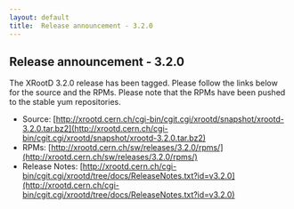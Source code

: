 ```yaml
---
layout: default
title:  Release announcement - 3.2.0
---
```


Release announcement - 3.2.0
----------------------------

The XRootD 3.2.0 release has been tagged. Please follow the links
below for the source and the RPMs. Please note that the RPMs have been pushed
to the stable yum repositories.

 * Source: [http://xrootd.cern.ch/cgi-bin/cgit.cgi/xrootd/snapshot/xrootd-3.2.0.tar.bz2](http://xrootd.cern.ch/cgi-bin/cgit.cgi/xrootd/snapshot/xrootd-3.2.0.tar.bz2)
 * RPMs: [http://xrootd.cern.ch/sw/releases/3.2.0/rpms/](http://xrootd.cern.ch/sw/releases/3.2.0/rpms/)
 * Release Notes: [http://xrootd.cern.ch/cgi-bin/cgit.cgi/xrootd/tree/docs/ReleaseNotes.txt?id=v3.2.0](http://xrootd.cern.ch/cgi-bin/cgit.cgi/xrootd/tree/docs/ReleaseNotes.txt?id=v3.2.0)
